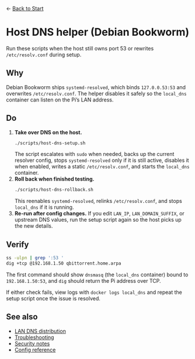 ← [Back to Start](../README.md)

# Host DNS helper (Debian Bookworm)

Run these scripts when the host still owns port 53 or rewrites `/etc/resolv.conf` during setup.

## Why
Debian Bookworm ships `systemd-resolved`, which binds `127.0.0.53:53` and overwrites `/etc/resolv.conf`. The helper disables it safely so the `local_dns` container can listen on the Pi’s LAN address.

## Do
1. **Take over DNS on the host.**
   ```bash
   ./scripts/host-dns-setup.sh
   ```
   The script escalates with `sudo` when needed, backs up the current resolver config, stops `systemd-resolved` only if it is still active, disables it when enabled, writes a static `/etc/resolv.conf`, and starts the `local_dns` container.
2. **Roll back when finished testing.**
   ```bash
   ./scripts/host-dns-rollback.sh
   ```
   This reenables `systemd-resolved`, relinks `/etc/resolv.conf`, and stops `local_dns` if it is running.
3. **Re-run after config changes.** If you edit `LAN_IP`, `LAN_DOMAIN_SUFFIX`, or upstream DNS values, run the setup script again so the host picks up the new details.

## Verify
```bash
ss -ulpn | grep ':53 '
dig +tcp @192.168.1.50 qbittorrent.home.arpa
```
The first command should show `dnsmasq` (the `local_dns` container) bound to `192.168.1.50:53`, and `dig` should return the Pi address over TCP.

If either check fails, view logs with `docker logs local_dns` and repeat the setup script once the issue is resolved.

## See also
- [LAN DNS distribution](lan-dns.md)
- [Troubleshooting](troubleshooting.md)
- [Security notes](security-notes.md)
- [Config reference](config.md)
